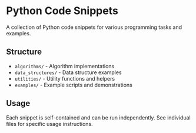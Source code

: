 # Python Code Snippets

A collection of Python code snippets for various programming tasks and examples.

## Structure

- `algorithms/` - Algorithm implementations
- `data_structures/` - Data structure examples
- `utilities/` - Utility functions and helpers
- `examples/` - Example scripts and demonstrations

## Usage

Each snippet is self-contained and can be run independently. See individual files for specific usage instructions.